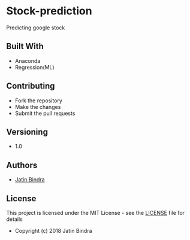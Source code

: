 # Stock-prediction
Predicting google stock

## Built With

* Anaconda
* Regression(ML)

## Contributing

* Fork the repository
* Make the changes
* Submit the pull requests


## Versioning

* 1.0

## Authors

 -  [Jatin Bindra](https://www.linkedin.com/in/jb1998/)

## License

This project is licensed under the MIT License - see the [LICENSE](https://github.com/jb1998/Stock-prediction/blob/master/LICENSE) file for details

- Copyright (c) 2018 Jatin Bindra
